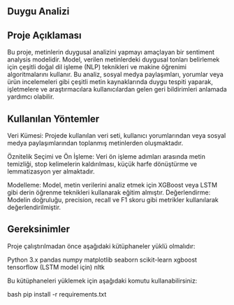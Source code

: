## Duygu Analizi

## Proje Açıklaması

Bu proje, metinlerin duygusal analizini yapmayı amaçlayan bir sentiment analysis modelidir. Model, verilen metinlerdeki duygusal tonları belirlemek için çeşitli doğal dil işleme (NLP) teknikleri ve makine öğrenimi algoritmalarını kullanır. Bu analiz, sosyal medya paylaşımları, yorumlar veya ürün incelemeleri gibi çeşitli metin kaynaklarında duygu tespiti yaparak, işletmelere ve araştırmacılara kullanıcılardan gelen geri bildirimleri anlamada yardımcı olabilir.

## Kullanılan Yöntemler

Veri Kümesi: Projede kullanılan veri seti, kullanıcı yorumlarından veya sosyal medya paylaşımlarından toplanmış metinlerden oluşmaktadır.

Öznitelik Seçimi ve Ön İşleme: Veri ön işleme adımları arasında metin temizliği, stop kelimelerin kaldırılması, küçük harfe dönüştürme ve lemmatizasyon yer almaktadır.

Modelleme: Model, metin verilerini analiz etmek için XGBoost veya LSTM gibi derin öğrenme teknikleri kullanarak eğitim almıştır.
Değerlendirme: Modelin doğruluğu, precision, recall ve F1 skoru gibi metrikler kullanılarak değerlendirilmiştir.

## Gereksinimler

Proje çalıştırılmadan önce aşağıdaki kütüphaneler yüklü olmalıdır:

Python 3.x
pandas
numpy
matplotlib
seaborn
scikit-learn
xgboost
tensorflow (LSTM model için)
nltk

Bu kütüphaneleri yüklemek için aşağıdaki komutu kullanabilirsiniz:

bash 
pip install -r requirements.txt
